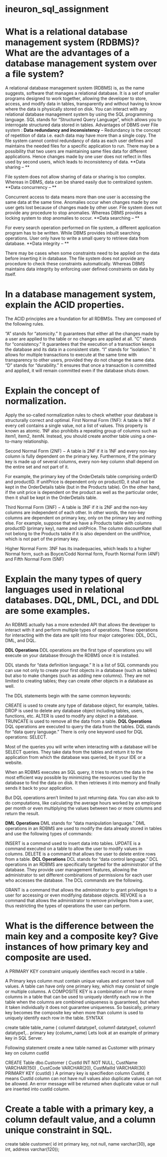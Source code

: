 # ineuron_sql_assignment
# What is a relational database management system (RDBMS)? What are the advantages of a database management system over a file system?
A relational database management system (RDBMS) is, as the name suggests, software that manages a relational database. It is a set of smaller programs designed to work together, allowing the developer to store, access, and modify data in tables, transparently and without having to know where the data is physically stored on disk.
You can interact with any relational database management system by using the SQL programming language. SQL stands for “Structured Query Language”, which allows you to interrogate structured data stored in tables.
Advantages of DBMS over File system : 
**Data redundancy and inconsistency** – 
Redundancy is the concept of repetition of data i.e. each data may have more than a single copy. 
The file system cannot control redundancy of data as each user defines and maintains the needed files for a specific application to run. 
There may be a possibility that two users are maintaining same files data for different applications. Hence changes made by one user does not reflect in files used by second users,
which leads to inconsistency of data. 
**Data sharing – **

File system does not allow sharing of data or sharing is too complex. Whereas in DBMS, data can be shared easily due to centralized system.
**Data concurrency – **

Concurrent access to data means more than one user is accessing the same data at the same time.
Anomalies occur when changes made by one user gets lost because of changes made by other user. File system does not provide any procedure to stop anomalies. 
Whereas DBMS provides a locking system to stop anomalies to occur.
**Data searching – **

For every search operation performed on file system, a different application program has to be written.
While DBMS provides inbuilt searching operations. User only have to write a small query to retrieve data from database.
**Data integrity – **

There may be cases when some constraints need to be applied on the data before inserting it in database. 
The file system does not provide any procedure to check these constraints automatically.
Whereas DBMS maintains data integrity by enforcing user defined constraints on data by itself.

# In a database management system, explain the ACID properties.
The ACID principles are a foundation for all RDBMSs. They are composed of the following rules.

“A” stands for “atomicity.” It guarantees that either all the changes made by a user are applied to the table or no changes are applied at all.
“C” stands for “consistency.” It guarantees that the execution of a transaction keeps the database and its data in a consistent state.
“I” stands for “isolation.” It allows for multiple transactions to execute at the same time with transparency to other users, provided they do not change the same data.
“D” stands for “durability.” It ensures that once a transaction is committed and applied, it will remain committed even if the database shuts down.

# Explain the concept of normalization.

Apply the so-called normalization rules to check whether your database is structurally correct and optimal.
First Normal Form (1NF): A table is 1NF if every cell contains a single value, not a list of values.
This property is known as atomic. 1NF also prohibits a repeating group of columns such as item1, item2, itemN. Instead, you should create another table using a one-to-many relationship.

Second Normal Form (2NF) − A table is 2NF if it is 1NF and every non-key column is fully dependent on the primary key. Furthermore, if the primary key is made up of several columns, every non-key column shall depend on the entire set and not part of it.

For example, the primary key of the OrderDetails table comprising orderID and productID. If unitPrice is dependent only on productID, it shall not be kept in the OrderDetails table (but in the Products table). On the other hand, if the unit price is dependent on the product as well as the particular order, then it shall be kept in the OrderDetails table.

Third Normal Form (3NF) − A table is 3NF if it is 2NF and the non-key columns are independent of each other. In other words, the non-key columns are dependent on primary key, only on the primary key and nothing else. For example, suppose that we have a Products table with columns productID (primary key), name and unitPrice. The column discountRate shall not belong to the Products table if it is also dependent on the unitPrice, which is not part of the primary key.

Higher Normal Form: 3NF has its inadequacies, which leads to a higher Normal form, such as Boyce/Codd Normal form, Fourth Normal Form (4NF) and Fifth Normal Form (5NF)

# Explain the many types of query languages used in relational databases. DQL, DML, DCL, and DDL are some examples.

An RDBMS actually has a more extended API that allows the developer to interact with it and perform multiple types of operations. These operations for interacting with the data are split into four major categories: DDL, DCL, DML, and DQL.

**DDL Operations**
DDL operations are the first type of operations you will execute on your database through the RDBMS once it is installed.

DDL stands for “data definition language.” It is a list of SQL commands you can use not only to create your first objects in a database (such as tables) but also to make changes (such as adding new columns). They are not limited to creating tables; they can create other objects in a database as well.

The DDL statements begin with the same common keywords:

CREATE is used to create any type of database object, for example, tables.
DROP is used to delete any database object including tables, users, functions, etc.
ALTER is used to modify any object in a database.
TRUNCATE is used to remove all the data from a table.
**DQL Operations**
DQL operations are executed to query the data from the tables. DQL stands for “data query language.” There is only one keyword used for DQL operations: SELECT.

Most of the queries you will write when interacting with a database will be SELECT queries. They take data from the tables and return it to the application from which the database was queried, be it your IDE or a website.

When an RDBMS executes an SQL query, it tries to return the data in the most efficient way possible by minimizing the resources used by the database to find the data on disk. It then retrieves it into memory and finally sends it back to your application.

But DQL operations aren’t limited to just returning data. You can also ask to do computations, like calculating the average hours worked by an employee per month or even multiplying the values between two or more columns and return the result.

**DML Operations**
DML stands for “data manipulation language.” DML operations in an RDBMS are used to modify the data already stored in tables and use the following types of commands:

INSERT is a command used to insert data into tables.
UPDATE is a command executed on a table to allow the user to modify values in columns.
DELETE is a command that allows the user to delete entire rows from a table.
**DCL Operations**
DCL stands for “data control language.” DCL operations in an RDBMS are specifically targeted for the administrator of the database. They provide user management features, allowing the administrator to set different combinations of permissions for each user who accesses the database. The DCL commands are the following.

GRANT is a command that allows the administrator to grant privileges to a user for accessing or even modifying database objects.
REVOKE is a command that allows the administrator to remove privileges from a user, thus restricting the types of operations the user can perform.

# What is the difference between the main key and a composite key? Give instances of how primary key and composite are used.
A PRIMARY KEY constraint uniquely identifies each record in a table .

A Primary keys column must contain unique values and cannot have null values.
A table can have only one primary key, which may consist of single or multiple columns. 
A COMPOSITE KEY is a combination of two or more columns in a table that can be used to uniquely identify each row in the table when the columns are combined uniqueness is guaranteed, but when it taken individually it does not guarantee uniqueness.
So basically, primary key becomes the composite key when more than column is used to uniquely identify each row in the table.
SYNTAX

create table table_name (
column1 datatype1,
column1 datatype1,
column1 datatype1,..
primary key (column_name) 
Lets look at an example of primary key in SQL Server.

Following statement create a new table named as Customer with primary key on column custId

CREATE Table dbo.Customer (
CustId INT NOT NULL,
CustName VARCHAR(150) ,
CustCode VARCHAR(20),
CustMailId VARCHAR(30)
PRIMARY KEY (custId)
)
A primary key is specifiedon column CustId, it means CustId column can not have null values also duplicate values can not be allowed.
An error message will be returned when duplicate value or null are inserted into custId column. 

# Create a table with a primary key, a column default value, and a column unique constraint in SQL.
 create table customer(
 id int primary key, not null,
 name varchar(30),
 age int,
 address varchar(120));


